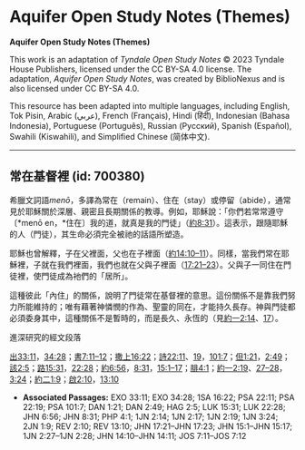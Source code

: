 # Aquifer Open Study Notes (Themes)

**Aquifer Open Study Notes (Themes)**

This work is an adaptation of *Tyndale Open Study Notes* © 2023 Tyndale House Publishers, licensed under the CC BY\-SA 4\.0 license. The adaptation, *Aquifer Open Study Notes*, was created by BiblioNexus and is also licensed under CC BY\-SA 4\.0\.

This resource has been adapted into multiple languages, including English, Tok Pisin, Arabic (عربي), French (Français), Hindi (हिंदी), Indonesian (Bahasa Indonesia), Portuguese (Português), Russian (Русский), Spanish (Español), Swahili (Kiswahili), and Simplified Chinese (简体中文).



--------------------------------

## 常在基督裡 (id: 700380)

希臘文詞語*menō*，多譯為常在（remain）、住在（stay）或停留（abide），通常見於耶穌關於深層、親密且長期關係的教導。例如，耶穌說：「你們若常常遵守〔*menō en，*住在〕我的道，就真是我的門徒」（[約8:31](https://ref.ly/John8:31)）。這表示，跟隨耶穌的人（門徒），其生命必須完全被祂的話語所塑造。

耶穌也曾解釋，子在父裡面，父也在子裡面（[約14:10–11](https://ref.ly/John14:10-John14:11)）。同樣，當我們常在耶穌裡，子就在我們裡面，我們也就在父與子裡面（[17:21–23](https://ref.ly/John17:21-John17:23)）。父與子一同住在門徒裡，使門徒成為衪們的「居所」。

這種彼此「內住」的關係，說明了門徒常在基督裡的意思。這份關係不是靠我們努力所能維持的；唯有藉著神憐憫的作為、聖靈的同在，才能持久長存。神與門徒都必須委身其中，這種關係不是暫時的，而是長久、永恆的（見[約一2:14](https://ref.ly/1John2:14)、[17](https://ref.ly/1John2:17)）。

進深研究的經文段落

[出33:11](https://ref.ly/Exod33:11)，[34:28](https://ref.ly/Exod34:28)；[書7:11–12](https://ref.ly/Josh7:11-Josh7:12)；[撒上16:22](https://ref.ly/1Sam16:22)；[詩22:11](https://ref.ly/Ps22:11)、[19](https://ref.ly/Ps22:19)，[101:7](https://ref.ly/Ps101:7)；[但1:21](https://ref.ly/Dan1:21)，[2:49](https://ref.ly/Dan2:49)；[該2:5](https://ref.ly/Hag2:5)；[路15:31](https://ref.ly/Luke15:31)，[22:28](https://ref.ly/Luke22:28)；[約6:56](https://ref.ly/John6:56)，[8:31](https://ref.ly/John8:31)，[15:1–17](https://ref.ly/John15:1-John15:17)；[腓4:1](https://ref.ly/Phil4:1)；[約一2:19](https://ref.ly/1John2:19)、[27–28](https://ref.ly/1John2:27-1John2:28)，[3:24](https://ref.ly/1John3:24)；[約二1:9](https://ref.ly/2John1:9)；[啟2:10](https://ref.ly/Rev2:10)，[13:10](https://ref.ly/Rev13:10)

* **Associated Passages:** EXO 33:11; EXO 34:28; 1SA 16:22; PSA 22:11; PSA 22:19; PSA 101:7; DAN 1:21; DAN 2:49; HAG 2:5; LUK 15:31; LUK 22:28; JHN 6:56; JHN 8:31; PHP 4:1; 1JN 2:14; 1JN 2:17; 1JN 2:19; 1JN 3:24; 2JN 1:9; REV 2:10; REV 13:10; JHN 17:21–JHN 17:23; JHN 15:1–JHN 15:17; 1JN 2:27–1JN 2:28; JHN 14:10–JHN 14:11; JOS 7:11–JOS 7:12

